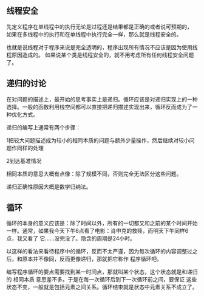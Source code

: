 ## 线程安全

先定义程序在单线程中的执行无论是过程还是结果都是正确的或者说可预期的，
如果在多线程中的执行和在单线程中执行完全一样，那么就是线程安全的。
	
  也就是说线程对于程序来说是完全透明的，程序出现所有情况不应该是因为使用线程原因造成的。
如果说某个类是线程安全的，就不用考虑所有任何线程安全问题了。

## 递归的讨论

在对问题的描述上，最开始的思考事实上是递归。循环应该是对递归实现上的一种选择。一般的函数利用栈空间都可以直接把递归描述实现出来，循环反而成为了一种优化方式。

递归的编写上通常有两个步骤：

1把较大问题描述成为较小的相同本质的问题与额外少量操作，然后继续对较小问题作同样的处理

2到达基准情况

相同本质的意思大概有点像：除了规模不同，否则完全无法区分这些问题。

递归正确性原因大概是数学归纳法。
## 循环

循环的本身的意义应该是：除了时间以外，所有的一切都又和之前的某个时间开始一样。通常，如果我今天下午6点看了电影：肖申克的救赎，而明天下午同样6点，我又看了
它……没完没了。隐含的周期是24小时。

以这样的看法来看待程序中的循环，反而不太严谨，因为每次循环的内容调整过之后，和原本并不像同，反而更像递归，那就把它称作 
程序循环吧。

编写程序循环的要点需要找到某一时间点，那就叫某个状态，这个状态就是和递归的 相同本质 意思差不多。于是在每一次循环后到下一次循环前之间，要保证
这些状态不变，一般就是包括元素之间关系。循环结束就是状态中元素关系不成立了。
